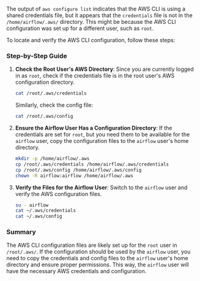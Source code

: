 The output of `aws configure list` indicates that the AWS CLI is using a shared credentials file, but it appears that the `credentials` file is not in the `/home/airflow/.aws/` directory. This might be because the AWS CLI configuration was set up for a different user, such as `root`.

To locate and verify the AWS CLI configuration, follow these steps:

### Step-by-Step Guide

1. **Check the Root User's AWS Directory**:
   Since you are currently logged in as `root`, check if the credentials file is in the root user's AWS configuration directory.

   ```sh
   cat /root/.aws/credentials
   ```

   Similarly, check the config file:

   ```sh
   cat /root/.aws/config
   ```

2. **Ensure the Airflow User Has a Configuration Directory**:
   If the credentials are set for `root`, but you need them to be available for the `airflow` user, copy the configuration files to the `airflow` user's home directory.

   ```sh
   mkdir -p /home/airflow/.aws
   cp /root/.aws/credentials /home/airflow/.aws/credentials
   cp /root/.aws/config /home/airflow/.aws/config
   chown -R airflow:airflow /home/airflow/.aws
   ```

3. **Verify the Files for the Airflow User**:
   Switch to the `airflow` user and verify the AWS configuration files.

   ```sh
   su - airflow
   cat ~/.aws/credentials
   cat ~/.aws/config
   ```

### Summary

The AWS CLI configuration files are likely set up for the `root` user in `/root/.aws/`. If the configuration should be used by the `airflow` user, you need to copy the credentials and config files to the `airflow` user's home directory and ensure proper permissions. This way, the `airflow` user will have the necessary AWS credentials and configuration.